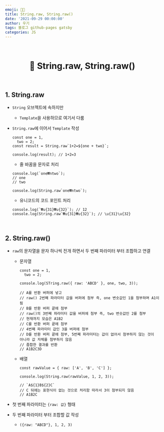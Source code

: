 ```yaml
---
emoji: 👨‍💻
title: String.raw, String.raw()
date: '2021-09-29 00:00:00'
author: 우기
tags: 블로그 github-pages gatsby
categories: JS
---
```


<br>

<h1 align="center">
  👋  String.raw, String.raw()
</h1>

<br>

## 1. String.raw

- `String` 오브젝트에 속하지만
  - `Template`을 사용하므로 여기서 다룸
- `String.raw`에 이어서 `Template` 작성

  ```tsx
  const one = 1,
    two = 2;
  const result = String.raw`1+2=${one + two}`;

  console.log(result); // 1+2=3
  ```

  - 줄 바꿈을 문자로 처리

  ```tsx
  console.log(`one₩ntwo`);
  // one
  // two

  console.log(String.raw`one₩ntwo`);
  ```

  - 유니코드의 코드 포인트 처리

  ```tsx
  console.log(`₩u{31}₩u{32}`); // 12
  console.log(String.raw`₩u{31}₩u{32}`); // \u{31}\u{32}
  ```

<br>

## 2. String.raw()

- `raw`의 문자열을 문자 하나씩 전개 하면서 두 번째 파라미터 부터 조합하고 연결

  - 문자열

    ```tsx
    const one = 1,
      two = 2;

    console.log(STring.raw({ raw: 'ABCD' }, one, two, 3));

    // A를 반환 버퍼에 넣고
    // raw() 2번째 파라미터 값을 버퍼에 첨부 즉, one 변숫값인 1을 첨부하며 A1이 됨
    // B를 반환 버퍼 끝에 첨부
    // raw()의 3번째 파라미터 값을 버퍼에 첨부 즉, two 변숫값인 2를 첨부
    // 현재까지 모습은 A1B2
    // C를 반환 버퍼 끝에 첨부
    // 4번째 파라미터 값인 3을 버퍼에 첨부
    // D를 반환 버퍼 끝에 첨부, 5번째 파라미터는 값이 없어서 첨부하지 않는 것이 아니라 값 자체를 첨부하지 않음
    // 좁합한 결과를 반환
    // A1B2C3D
    ```

  - 배열

    ```tsx
    const rawValue = { raw: ['A', 'B', 'C'] };

    console.log(String.raw(rawValue, 1, 2, 3));

    // `A${1}B${2}C`
    // C 뒤에는 표현식이 없는 것으로 처리함 따라서 3이 첨부되지 않음
    // A1B2C
    ```

- 첫 번째 파라미터는 `{raw: 값}` 형태
- 두 번째 파라미터 부터 조합할 값 작성
  - `({raw: "ABCD"}, 1, 2, 3)`

```toc

```
